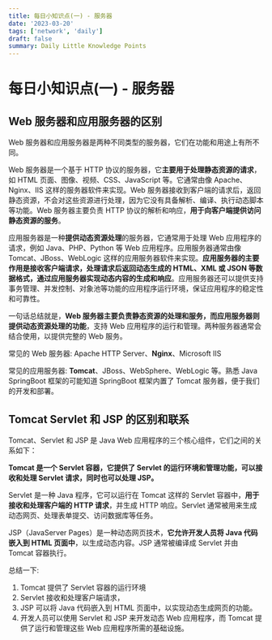 ```yaml
---
title: 每日小知识点(一) - 服务器
date: '2023-03-20'
tags: ['network', 'daily']
draft: false
summary: Daily Little Knowledge Points
---
```


# 每日小知识点(一) - 服务器

## Web 服务器和应用服务器的区别

Web 服务器和应用服务器是两种不同类型的服务器，它们在功能和用途上有所不同。

Web 服务器是一个基于 HTTP 协议的服务器，它**主要用于处理静态资源的请求**，如 HTML 页面、图像、视频、CSS、JavaScript 等。它通常由像 Apache、Nginx、IIS 这样的服务器软件来实现。Web 服务器接收到客户端的请求后，返回静态资源，不会对这些资源进行处理，因为它没有具备解析、编译、执行动态脚本等功能。Web 服务器主要负责 HTTP 协议的解析和响应，**用于向客户端提供访问静态资源的服务**。

应用服务器是一种**提供动态资源处理**的服务器，它通常用于处理 Web 应用程序的请求，例如 Java、PHP、Python 等 Web 应用程序。应用服务器通常由像 Tomcat、JBoss、WebLogic 这样的应用服务器软件来实现。**应用服务器的主要作用是接收客户端请求，处理请求后返回动态生成的 HTML、XML 或 JSON 等数据格式，通过应用服务器实现动态内容的生成和响应**。应用服务器还可以提供支持事务管理、并发控制、对象池等功能的应用程序运行环境，保证应用程序的稳定性和可靠性。

一句话总结就是，**Web 服务器主要负责静态资源的处理和服务，而应用服务器则提供动态资源处理的功能**，支持 Web 应用程序的运行和管理。两种服务器通常会结合使用，以提供完整的 Web 服务。

常见的 Web 服务器: Apache HTTP Server、**Nginx**、Microsoft IIS

常见的应用服务器: **Tomcat**、JBoss、WebSphere、WebLogic 等。熟悉 Java SpringBoot 框架的可能知道 SpringBoot 框架内置了 Tomcat 服务器，便于我们的开发和部署。

## Tomcat Servlet 和 JSP 的区别和联系

Tomcat、Servlet 和 JSP 是 Java Web 应用程序的三个核心组件，它们之间的关系如下：

**Tomcat 是一个 Servlet 容器，它提供了 Servlet 的运行环境和管理功能，可以接收和处理 Servlet 请求，同时也可以处理 JSP。**

Servlet 是一种 Java 程序，它可以运行在 Tomcat 这样的 Servlet 容器中，**用于接收和处理客户端的 HTTP 请求**，并生成 HTTP 响应。Servlet 通常被用来生成动态网页、处理表单提交、访问数据库等任务。

JSP（JavaServer Pages）是一种动态网页技术，**它允许开发人员将 Java 代码嵌入到 HTML 页面中**，以生成动态内容。JSP 通常被编译成 Servlet 并由 Tomcat 容器执行。

总结一下:

1. Tomcat 提供了 Servlet 容器的运行环境
2. Servlet 接收和处理客户端请求，
3. JSP 可以将 Java 代码嵌入到 HTML 页面中，以实现动态生成网页的功能。
4. 开发人员可以使用 Servlet 和 JSP 来开发动态 Web 应用程序，而 Tomcat 提供了运行和管理这些 Web 应用程序所需的基础设施。
